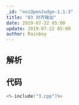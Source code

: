 ```yaml
---
_id: "noiOpenJudge-1.1-3"
title: "03 对齐输出"
date: 2019-07-22 05:00
update: 2019-07-22 05:00
author: Rainboy
---
```


## 解析

## 代码

```c
<%-include("3.cpp")%>
```

